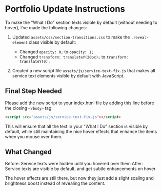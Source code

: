# Portfolio Update Instructions

To make the "What I Do" section texts visible by default (without needing to hover), I've made the following changes:

1. Updated `assets/css/section-transitions.css` to make the `.reveal-element` class visible by default:
   - Changed `opacity: 0;` to `opacity: 1;`
   - Changed `transform: translateY(20px);` to `transform: translateY(0);`

2. Created a new script file `assets/js/service-text-fix.js` that makes all service text elements visible by default with JavaScript.

## Final Step Needed

Please add the new script to your index.html file by adding this line before the closing `</body>` tag:

```html
<script src="assets/js/service-text-fix.js"></script>
```

This will ensure that all the text in your "What I Do" section is visible by default, while still maintaining the nice hover effects that enhance the items when you mouse over them.

## What Changed

Before: Service texts were hidden until you hovered over them
After: Service texts are visible by default, and get subtle enhancements on hover

The hover effects are still there, but now they just add a slight scaling and brightness boost instead of revealing the content.
